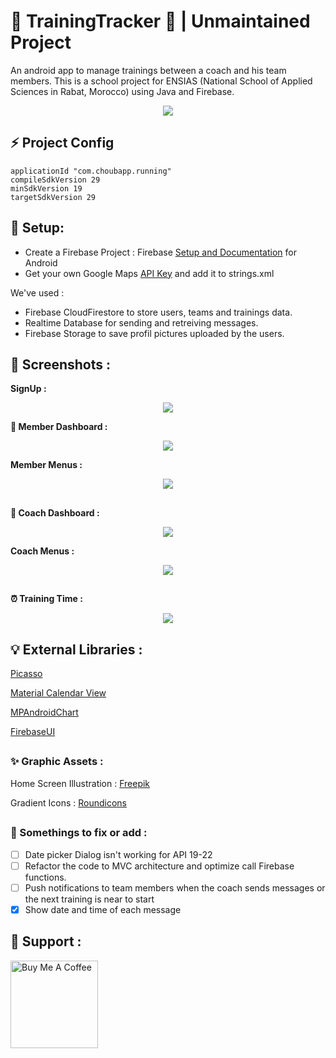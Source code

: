 # :runner: TrainingTracker :running: | Unmaintained Project
An android app to manage trainings between a coach and his team members. This is a school project for ENSIAS (National School of Applied Sciences in Rabat, Morocco) using Java and Firebase.

<p align="center">
  <img  src="Screenshots/banner.jpg" >


##  :zap: Project Config

```
applicationId "com.choubapp.running"
compileSdkVersion 29
minSdkVersion 19
targetSdkVersion 29
```

## :key: Setup:

* Create a Firebase Project : Firebase [Setup and Documentation](https://firebase.google.com/docs/android/setup) for Android
* Get your own Google Maps [API Key](https://developers.google.com/maps/documentation/android-sdk/get-api-key) and add it to strings.xml 

We've used : 
* Firebase CloudFirestore to store users, teams and trainings data. 
* Realtime Database for sending and retreiving messages.
* Firebase Storage to save profil pictures uploaded by the users.


## :iphone: Screenshots :

**SignUp :**

<p align="center">
  <img  src="Screenshots/signup.jpg" >

**:boy: Member Dashboard :**

<p align="center">
  <img  src="Screenshots/member.jpg" >


**Member Menus :**

<p align="center">
  <img  src="Screenshots/memberscreens.jpg" >

##

**:cop: Coach Dashboard :**

<p align="center">
  <img  src="Screenshots/coach.jpg" >


**Coach Menus :**

<p align="center">
  <img  src="Screenshots/coachscreens.jpg" >

##

**:alarm_clock: Training Time :**

<p align="center">
  <img  src="Screenshots/trainingTime.jpg" >




## :bulb: External Libraries : 

[Picasso](https://github.com/square/picasso)

[Material Calendar View](https://github.com/Applandeo/Material-Calendar-View)

[MPAndroidChart](https://github.com/PhilJay/MPAndroidChart)

[FirebaseUI](https://github.com/firebase/FirebaseUI-Android)

##

### :sparkles: Graphic Assets :

Home Screen Illustration : [Freepik](https://freepik.com)

Gradient Icons : [Roundicons](https://roundicons.com/gradient-icons-pack/)

##

### :paperclip: Somethings to fix or add :

- [ ] Date picker Dialog isn't working for API 19-22
- [ ] Refactor the code to MVC architecture and optimize call Firebase functions.
- [ ] Push notifications to team members when the coach sends messages or the next training is near to start
- [X] Show date and time of each message

## :sparkling_heart: Support :

<a href="https://www.buymeacoffee.com/choubari" target="_blank"><img src="https://cdn.buymeacoffee.com/buttons/lato-orange.png" alt="Buy Me A Coffee" width="140px" heigh="50px" ></a>



